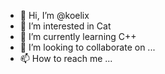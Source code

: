 - 👋 Hi, I’m @koelix
- 👀 I’m interested in Cat
- 🌱 I’m currently learning C++
- 💞️ I’m looking to collaborate on ...
- 📫 How to reach me ...

<!---
koelix/koelix is a ✨ special ✨ repository because its `README.md` (this file) appears on your GitHub profile.
You can click the Preview link to take a look at your changes.
--->
